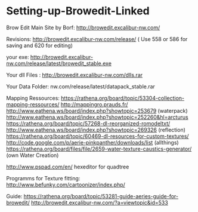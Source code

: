 # Setting-up-Browedit-Linked

Brow Edit Main Site by Borf:
http://browedit.excalibur-nw.com/

Revisions:
http://browedit.excalibur-nw.com/release/      ( Use 558 or 586 for saving and 620 for editing)

your exe:
http://browedit.excalibur-nw.com/release/latest/browedit_stable.exe

Your dll Files :
http://browedit.excalibur-nw.com/dlls.rar

Your Data Folder:
nw.com/release/latest/datapack_stable.rar

Mapping Ressources:
https://rathena.org/board/topic/53304-collection-mapping-ressources/
http://mappingro.prauds.fr/
http://www.eathena.ws/board/index.php?showtopic=253679 (waterpack)
http://www.eathena.ws/board/index.php?showtopic=252260&hl=arcturus
https://rathena.org/board/topic/57268-dl-reorganized-romodeltxt/
http://www.eathena.ws/board/index.php?showtopic=269326 (reflection)
https://rathena.org/board/topic/60469-dl-resources-for-custom-textures/
http://code.google.com/p/aerie-pinkpanther/downloads/list (allthings)
https://rathena.org/board/files/file/2659-water-texture-caustics-generator/  (own Water Creation)


http://www.pspad.com/en/ hexeditor for quadtree

Programms for Texture fitting:
http://www.befunky.com/cartoonizer/index.php/




Guide:
https://rathena.org/board/topic/53281-guide-aeries-guide-for-browedit/
http://browedit.excalibur-nw.com/?a=viewtopic&id=533

